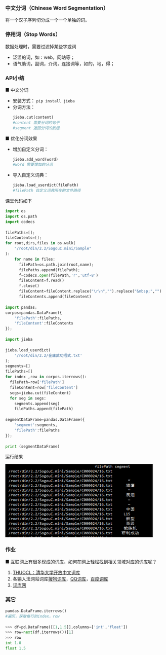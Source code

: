 ### 中文分词（Chinese Word Segmentation）
将一个汉子序列切分成一个一个单独的词。

### 停用词（Stop Words）
数据处理时，需要过滤掉某些字或词
* 泛滥的词，如：web，网站等；
* 语气助词，副词，介词，连接词等，如的，地，得；

### API小结
■ 中文分词
* 安装方式： `pip install jieba `
* 分词方法：
  ```python
  jieba.cut(content)
  #content 需要分词的句子
  #segment 返回分词的数组
  ```

■ 优化分词效果
* 增加自定义分词：
  ```python
  jieba.add_word(word)
  #word 需要增加的分词
  ```
* 导入自定义词典：
  ```python
  jieba.load_userdict(filePath)
  #filePath 自定义词典所在的文件路径
  ```
课堂代码如下
```python
import os
import os.path
import codecs

filePaths=[];
fileContents=[];
for root,dirs,files in os.walk(
    "/root/din/2.2/SogouC.mini/Sample"
):
    for name in files:
      filePath=os.path.join(root,name);
      filePaths.append(filePath);
      f=codecs.open(filePath,'r','utf-8')
      fileContent=f.read()
      f.close()
      fileContent=fileContent.replace("\r\n","").replace("&nbsp;","")
      fileContents.append(fileContent)

import pandas;
corpos=pandas.DataFrame({
    'filePath':filePaths,
    'fileContent':fileContents
});

import jieba

jieba.load_userdict(
    '/root/din/2.2/金庸武功招式.txt'
);
segments=[]
filePaths=[]
for index ,row in corpos.iterrows():
  filePath=row['filePath']
  fileContent=row['fileContent']
  segs=jieba.cut(fileContent)
  for seg in segs:
    segments.append(seg)
    filePaths.append(filePath)

segmentDataFrame=pandas.DataFrame({
    'segment':segments,
    'filePath':filePaths
});

print (segmentDataFrame)

```
运行结果

![分词](assets/markdown-img-paste-20170717150923516.png)

### 作业
■ 互联网上有很多现成的词库，如何在网上轻松找到相关领域对应的词库呢？

1. [THUOCL：清华大学开放中文词库](http://thuocl.thunlp.org/)
2. 各输入法网站词库[搜狗词库](http://pinyin.sogou.com/dict/)，[QQ词库](http://dict.qq.pinyin.cn/)，[百度词库](https://shurufa.baidu.com/dict)
3. [词库网](http://www.ciku5.com/)
### 其它
```python
pandas.DataFrame.iterrows()
#遍历，获取每行的index，row

>>> df=pd.DataFrame([[1,1.5]],columns=['int','float'])
>>> row=next(df.iterrows())[1]
>>> row
int 1.0
float 1.5
```

